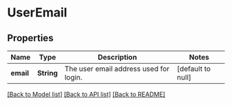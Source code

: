 # UserEmail
## Properties

| Name | Type | Description | Notes |
|------------ | ------------- | ------------- | -------------|
| **email** | **String** | The user email address used for login. | [default to null] |

[[Back to Model list]](../README.md#documentation-for-models) [[Back to API list]](../README.md#documentation-for-api-endpoints) [[Back to README]](../README.md)

